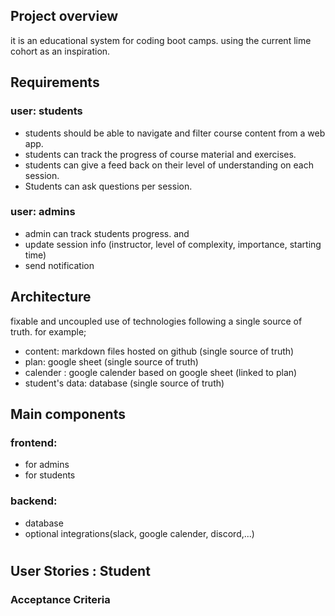 ## Project overview
it is an educational system for coding boot camps. using the current lime cohort as an inspiration.
## Requirements 
### user: students
- students should be able to navigate and filter course content from a web app.
- students can track the progress of course material and exercises.
- students can give a feed back on their level of understanding on each session.
- Students can ask questions per session.
### user: admins
- admin can track students progress. and 
- update session info (instructor, level of complexity, importance, starting time)
- send notification 

## Architecture
fixable and uncoupled use of technologies following a single source of truth. for example;
- content: markdown files hosted on github (single source of truth)
- plan: google sheet (single source of truth)
- calender : google calender based on google sheet (linked to plan)
- student's data: database (single source of truth)
## Main components
### frontend:
- for admins 
- for students
### backend:    
- database
- optional integrations(slack, google calender, discord,...)
#
## User Stories : Student


### Acceptance Criteria
